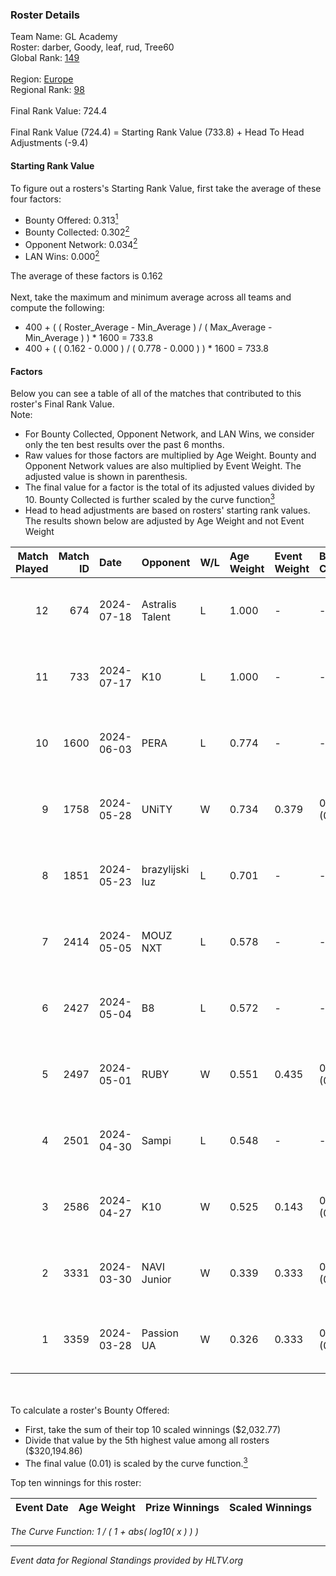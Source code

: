 ### Roster Details<br />
Team Name: GL Academy<br />
Roster: darber, Goody, leaf, rud, Tree60<br />
Global Rank: [149](../../standings_global_2024_08_06.md)<br />
<br />
Region: [Europe]( ../../standings_europe_2024_08_06.md)<br />
Regional Rank: [98]( ../../standings_europe_2024_08_06.md)<br />
<br />
Final Rank Value:  724.4<br />
<br />
Final Rank Value (724.4) = Starting Rank Value (733.8) + Head To Head Adjustments (-9.4)<br />

#### Starting Rank Value<br />
To figure out a rosters's Starting Rank Value, first take the average of these four factors:<br />
- Bounty Offered: 0.313[<sup>1</sup>](#table2)
- Bounty Collected: 0.302[<sup>2</sup>](#table1)
- Opponent Network: 0.034[<sup>2</sup>](#table1)
- LAN Wins: 0.000[<sup>2</sup>](#table1)

The average of these factors is 0.162<br />
<br />
Next, take the maximum and minimum average across all teams and compute the following:<br />
- 400 + ( ( Roster_Average - Min_Average ) / ( Max_Average - Min_Average ) ) * 1600 = 733.8
- 400 + ( ( 0.162 - 0.000 ) / ( 0.778 - 0.000 ) ) * 1600 = 733.8


#### Factors<br />
Below you can see a table of all of the matches that contributed to this roster's Final Rank Value.<br />
Note:<br />

- For Bounty Collected, Opponent Network, and LAN Wins, we consider only the ten best results over the past 6 months.
- Raw values for those factors are multiplied by Age Weight. Bounty and Opponent Network values are also multiplied by Event Weight. The adjusted value is shown in parenthesis.
- The final value for a factor is the total of its adjusted values divided by 10. Bounty Collected is further scaled by the curve function[<sup>3</sup>](#curveFunction)
- Head to head adjustments are based on rosters' starting rank values. The results shown below are adjusted by Age Weight and not Event Weight
<span id="table1"></span><br />


| Match Played | Match ID | Date       | Opponent        | W/L | Age Weight | Event Weight | Bounty Collected | Opponent Network | LAN Wins  | H2H Adj. | Roster                           |
| -: | -: | :- | :- | :- | :- | :- | :- | :- | :- | -: | :- |
|           12 |      674 | 2024-07-18 | Astralis Talent | L   | 1.000      | -            | -                | -                | -         |   -16.27 | darber, Goody, leaf, rud, Tree60 |
|           11 |      733 | 2024-07-17 | K10             | L   | 1.000      | -            | -                | -                | -         |   -17.55 | darber, Goody, leaf, rud, Tree60 |
|           10 |     1600 | 2024-06-03 | PERA            | L   | 0.774      | -            | -                | -                | -         |    -6.38 | darber, Goody, leaf, rud, Tree60 |
|            9 |     1758 | 2024-05-28 | UNiTY           | W   | 0.734      | 0.379        | 0.024 (0.007)    | 0.331 (0.092)    | 0 (0.000) |    17.10 | darber, Goody, leaf, rud, Tree60 |
|            8 |     1851 | 2024-05-23 | brazylijski luz | L   | 0.701      | -            | -                | -                | -         |    -8.64 | darber, Goody, leaf, rud, Tree60 |
|            7 |     2414 | 2024-05-05 | MOUZ NXT        | L   | 0.578      | -            | -                | -                | -         |    -3.24 | darber, Goody, leaf, rud, shadiy |
|            6 |     2427 | 2024-05-04 | B8              | L   | 0.572      | -            | -                | -                | -         |    -3.03 | darber, Goody, leaf, rud, shadiy |
|            5 |     2497 | 2024-05-01 | RUBY            | W   | 0.551      | 0.435        | 0.095 (0.023)    | 0.479 (0.115)    | 0 (0.000) |    12.72 | darber, Goody, leaf, rud, shadiy |
|            4 |     2501 | 2024-04-30 | Sampi           | L   | 0.548      | -            | -                | -                | -         |    -4.84 | darber, Goody, leaf, rud, sSen   |
|            3 |     2586 | 2024-04-27 | K10             | W   | 0.525      | 0.143        | 0.008 (0.001)    | 0.129 (0.010)    | 0 (0.000) |     6.85 | darber, Goody, leaf, rud, sSen   |
|            2 |     3331 | 2024-03-30 | NAVI Junior     | W   | 0.339      | 0.333        | 0.003 (0.000)    | 0.115 (0.013)    | 0 (0.000) |     5.02 | darber, Goody, leaf, nestee, rud |
|            1 |     3359 | 2024-03-28 | Passion UA      | W   | 0.326      | 0.333        | 0.173 (0.019)    | 1.000 (0.109)    | 0 (0.000) |     8.90 | darber, Goody, leaf, nestee, rud |

<br />
<span id="table2"></span><br />
To calculate a roster's Bounty Offered:<br />

- First, take the sum of their top 10 scaled winnings ($2,032.77)
- Divide that value by the 5th highest value among all rosters ($320,194.86)
- The final value (0.01) is scaled by the curve function.[<sup>3</sup>](#curveFunction)

Top ten winnings for this roster:<br />

| Event Date | Age Weight | Prize Winnings | Scaled Winnings |
| :- | -: | :- | :- |


<span id="curveFunction"></span>_The Curve Function: 1 / ( 1 + abs( log10( x ) ) )_<br />

---
_Event data for Regional Standings provided by HLTV.org_<br />
